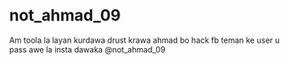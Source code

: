 # not_ahmad_09
Am toola la layan kurdawa drust krawa ahmad bo hack fb teman ke user u pass awe la insta dawaka @not_ahmad_09
